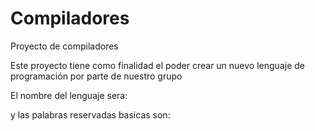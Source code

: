 # Compiladores
Proyecto de compiladores

Este proyecto tiene como finalidad el poder crear un nuevo lenguaje de programación por parte de nuestro grupo

El nombre del lenguaje sera: 

y las palabras reservadas basicas son:

